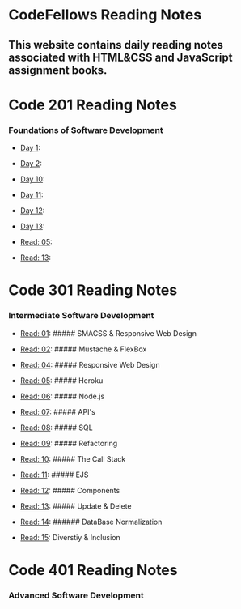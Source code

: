 #  CodeFellows Reading Notes 
## This website contains daily reading notes associated with HTML&CSS and JavaScript assignment books. 

# Code 201 Reading Notes 
### Foundations of Software Development

- [Day 1](Class-01.md):

- [Day 2](Class-02.md):

- [Day 10](Class-10.md):

- [Day 11](Class-11.md):

- [Day 12](Class-12.md):

- [Day 13](Class-14b.md):

- [Read: 05](Read-05.md): 

- [Read: 13](Class-13.md):

# Code 301  Reading Notes
### Intermediate Software Development

- [Read: 01](Read-01.md): ##### SMACSS & Responsive Web Design

- [Read: 02](Mustache-&-FlexBox.md): ##### Mustache & FlexBox

- [Read: 04](Responsive-Web-Design.md): ##### Responsive Web Design

- [Read: 05](Heroku.md): ##### Heroku

- [Read: 06](Node.js.md): ##### Node.js

- [Read: 07](APIs-continued.md): ##### API's

- [Read: 08](SQL.md): ##### SQL

- [Read: 09](Refactoring.md): ##### Refactoring

- [Read: 10](The_Call_Stack.md): ##### The Call Stack

- [Read: 11](EJS.md): ##### EJS

- [Read: 12](Components.md): ##### Components

- [Read: 13](update-delete.md): ##### Update & Delete

- [Read: 14](DB-Normalization.md): ###### DataBase Normalization

- [Read: 15](Diversity-Inclusion.md): Diverstiy & Inclusion

# Code 401 Reading Notes
### Advanced Software Development


